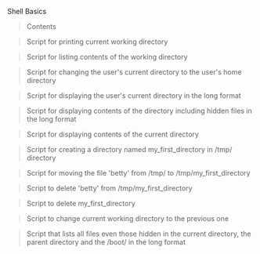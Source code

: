 Shell Basics                                                                                                                          

> Contents                                                                                                                              

> Script for printing current working directory                                                                                         

> Script for listing contents of the working directory                                                                                  

> Script for changing the user's current directory to the user's home directory                                                         

> Script for displaying the user's current directory in the long format                                                                 

> Script for displaying contents of the directory including hidden files in the long format                                             

> Script for displaying contents of the current directory                                                                               

> Script for creating a directory named my_first_directory in /tmp/ directory                                                           

> Script for moving the file 'betty' from /tmp/ to /tmp/my_first_directory                                                              

> Script to delete 'betty' from /tmp/my_first_directory                                                                                 

> Script to delete my_first_directory                                                                                                   

> Script to change current working directory to the previous one                                                                        

> Script that lists all files even those hidden in the current directory, the parent directory and the /boot/ in the long format  
